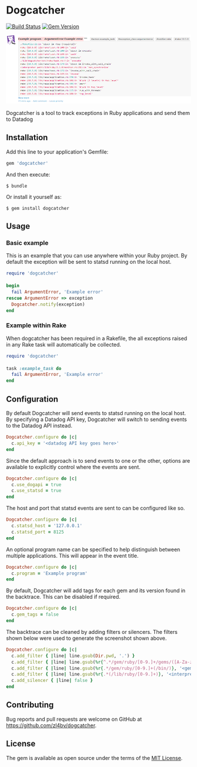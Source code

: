 # Dogcatcher

[![Build Status](https://travis-ci.org/zl4bv/dogcatcher.svg)](https://travis-ci.org/zl4bv/dogcatcher)
[![Gem Version](https://badge.fury.io/rb/dogcatcher.svg)](https://badge.fury.io/rb/dogcatcher)

![screenshot_event](support/screenshot_event.png)

Dogcatcher is a tool to track exceptions in Ruby applications and send them to Datadog

## Installation

Add this line to your application's Gemfile:

```ruby
gem 'dogcatcher'
```

And then execute:

    $ bundle

Or install it yourself as:

    $ gem install dogcatcher

## Usage

### Basic example

This is an example that you can use anywhere within your Ruby project. By
default the exception will be sent to statsd running on the local host.

```ruby
require 'dogcatcher'

begin
  fail ArgumentError, 'Example error'
rescue ArgumentError => exception
  Dogcatcher.notify(exception)
end
```

### Example within Rake

When dogcatcher has been required in a Rakefile, the all exceptions raised in
any Rake task will automatically be collected.

```ruby
require 'dogcatcher'

task :example_task do
  fail ArgumentError, 'Example error'
end
```

## Configuration

By default Dogcatcher will send events to statsd running on the local host. By
specifying a Datadog API key, Dogcatcher will switch to sending events to the
Datadog API instead.

```ruby
Dogcatcher.configure do |c|
  c.api_key = '<datadog API key goes here>'
end
```

Since the default approach is to send events to one or the other, options are
available to explicitly control where the events are sent.

```ruby
Dogcatcher.configure do |c|
  c.use_dogapi = true
  c.use_statsd = true
end
```

The host and port that statsd events are sent to can be configured like so.

```ruby
Dogcatcher.configure do |c|
  c.statsd_host = '127.0.0.1'
  c.statsd_port = 8125
end
```

An optional program name can be specified to help distinguish between multiple
applications. This will appear in the event title.

```ruby
Dogcatcher.configure do |c|
  c.program = 'Example program'
end
```

By default, Dogcatcher will add tags for each gem and its version found in the
backtrace. This can be disabled if required.

```ruby
Dogcatcher.configure do |c|
  c.gem_tags = false
end
```

The backtrace can be cleaned by adding filters or silencers. The filters
shown below were used to generate the screenshot shown above.

```ruby
Dogcatcher.configure do |c|
  c.add_filter { |line| line.gsub(Dir.pwd, '.') }
  c.add_filter { |line| line.gsub(%r{^.*/gem/ruby/[0-9.]+/gems/([A-Za-z0-9\-_]+)-([0-9.]+(\.[a-z]+(\.[0-9]+)?)?)/}, '\1 (\2) ') }
  c.add_filter { |line| line.gsub(%r{.*/gem/ruby/[0-9.]+(/bin/)}, '<gem path>\1') }
  c.add_filter { |line| line.gsub(%r{.*(/lib/ruby/[0-9.]+)}, '<interpreter path>\1') }
  c.add_silencer { |line| false }
end
```

## Contributing

Bug reports and pull requests are welcome on GitHub at https://github.com/zl4bv/dogcatcher.

## License

The gem is available as open source under the terms of the [MIT License](http://opensource.org/licenses/MIT).
